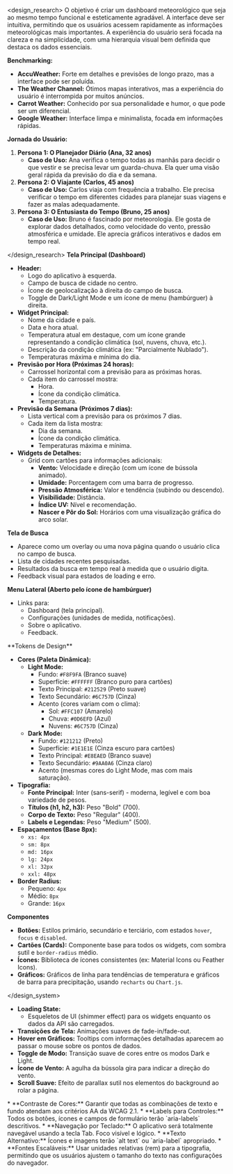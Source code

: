 <design_research>
O objetivo é criar um dashboard meteorológico que seja ao mesmo tempo funcional e esteticamente agradável. A interface deve ser intuitiva, permitindo que os usuários acessem rapidamente as informações meteorológicas mais importantes. A experiência do usuário será focada na clareza e na simplicidade, com uma hierarquia visual bem definida que destaca os dados essenciais.

**Benchmarking:**
- **AccuWeather:** Forte em detalhes e previsões de longo prazo, mas a interface pode ser poluída.
- **The Weather Channel:** Ótimos mapas interativos, mas a experiência do usuário é interrompida por muitos anúncios.
- **Carrot Weather:** Conhecido por sua personalidade e humor, o que pode ser um diferencial.
- **Google Weather:** Interface limpa e minimalista, focada em informações rápidas.

**Jornada do Usuário:**
1.  **Persona 1: O Planejador Diário (Ana, 32 anos)**
    *   **Caso de Uso:** Ana verifica o tempo todas as manhãs para decidir o que vestir e se precisa levar um guarda-chuva. Ela quer uma visão geral rápida da previsão do dia e da semana.
2.  **Persona 2: O Viajante (Carlos, 45 anos)**
    *   **Caso de Uso:** Carlos viaja com frequência a trabalho. Ele precisa verificar o tempo em diferentes cidades para planejar suas viagens e fazer as malas adequadamente.
3.  **Persona 3: O Entusiasta do Tempo (Bruno, 25 anos)**
    *   **Caso de Uso:** Bruno é fascinado por meteorologia. Ele gosta de explorar dados detalhados, como velocidade do vento, pressão atmosférica e umidade. Ele aprecia gráficos interativos e dados em tempo real.

</design_research>
<wireframes>
**Tela Principal (Dashboard)**

*   **Header:**
    *   Logo do aplicativo à esquerda.
    *   Campo de busca de cidade no centro.
    *   Ícone de geolocalização à direita do campo de busca.
    *   Toggle de Dark/Light Mode e um ícone de menu (hambúrguer) à direita.
*   **Widget Principal:**
    *   Nome da cidade e país.
    *   Data e hora atual.
    *   Temperatura atual em destaque, com um ícone grande representando a condição climática (sol, nuvens, chuva, etc.).
    *   Descrição da condição climática (ex: "Parcialmente Nublado").
    *   Temperaturas máxima e mínima do dia.
*   **Previsão por Hora (Próximas 24 horas):**
    *   Carrossel horizontal com a previsão para as próximas horas.
    *   Cada item do carrossel mostra:
        *   Hora.
        *   Ícone da condição climática.
        *   Temperatura.
*   **Previsão da Semana (Próximos 7 dias):**
    *   Lista vertical com a previsão para os próximos 7 dias.
    *   Cada item da lista mostra:
        *   Dia da semana.
        *   Ícone da condição climática.
        *   Temperaturas máxima e mínima.
*   **Widgets de Detalhes:**
    *   Grid com cartões para informações adicionais:
        *   **Vento:** Velocidade e direção (com um ícone de bússola animado).
        *   **Umidade:** Porcentagem com uma barra de progresso.
        *   **Pressão Atmosférica:** Valor e tendência (subindo ou descendo).
        *   **Visibilidade:** Distância.
        *   **Índice UV:** Nível e recomendação.
        *   **Nascer e Pôr do Sol:** Horários com uma visualização gráfica do arco solar.

**Tela de Busca**

*   Aparece como um overlay ou uma nova página quando o usuário clica no campo de busca.
*   Lista de cidades recentes pesquisadas.
*   Resultados da busca em tempo real à medida que o usuário digita.
*   Feedback visual para estados de loading e erro.

**Menu Lateral (Aberto pelo ícone de hambúrguer)**

*   Links para:
    *   Dashboard (tela principal).
    *   Configurações (unidades de medida, notificações).
    *   Sobre o aplicativo.
    *   Feedback.

</wireframes>
<design_system>
**Tokens de Design**

*   **Cores (Paleta Dinâmica):**
    *   **Light Mode:**
        *   Fundo: `#F8F9FA` (Branco suave)
        *   Superfície: `#FFFFFF` (Branco puro para cartões)
        *   Texto Principal: `#212529` (Preto suave)
        *   Texto Secundário: `#6C757D` (Cinza)
        *   Acento (cores variam com o clima):
            *   Sol: `#FFC107` (Amarelo)
            *   Chuva: `#0D6EFD` (Azul)
            *   Nuvens: `#6C757D` (Cinza)
    *   **Dark Mode:**
        *   Fundo: `#121212` (Preto)
        *   Superfície: `#1E1E1E` (Cinza escuro para cartões)
        *   Texto Principal: `#E8EAED` (Branco suave)
        *   Texto Secundário: `#9AA0A6` (Cinza claro)
        *   Acento (mesmas cores do Light Mode, mas com mais saturação).
*   **Tipografia:**
    *   **Fonte Principal:** Inter (sans-serif) - moderna, legível e com boa variedade de pesos.
    *   **Títulos (h1, h2, h3):** Peso "Bold" (700).
    *   **Corpo de Texto:** Peso "Regular" (400).
    *   **Labels e Legendas:** Peso "Medium" (500).
*   **Espaçamentos (Base 8px):**
    *   `xs: 4px`
    *   `sm: 8px`
    *   `md: 16px`
    *   `lg: 24px`
    *   `xl: 32px`
    *   `xxl: 48px`
*   **Border Radius:**
    *   Pequeno: `4px`
    *   Médio: `8px`
    *   Grande: `16px`

**Componentes**

*   **Botões:** Estilos primário, secundário e terciário, com estados `hover`, `focus` e `disabled`.
*   **Cartões (Cards):** Componente base para todos os widgets, com sombra sutil e `border-radius` médio.
*   **Ícones:** Biblioteca de ícones consistentes (ex: Material Icons ou Feather Icons).
*   **Gráficos:** Gráficos de linha para tendências de temperatura e gráficos de barra para precipitação, usando `recharts` ou `Chart.js`.

</design_system>
<interactions>
*   **Loading State:**
    *   Esqueletos de UI (shimmer effect) para os widgets enquanto os dados da API são carregados.
*   **Transições de Tela:** Animações suaves de fade-in/fade-out.
*   **Hover em Gráficos:** Tooltips com informações detalhadas aparecem ao passar o mouse sobre os pontos de dados.
*   **Toggle de Modo:** Transição suave de cores entre os modos Dark e Light.
*   **Ícone de Vento:** A agulha da bússola gira para indicar a direção do vento.
*   **Scroll Suave:** Efeito de parallax sutil nos elementos do background ao rolar a página.

</interactions>
<accessibility>
*   **Contraste de Cores:** Garantir que todas as combinações de texto e fundo atendam aos critérios AA da WCAG 2.1.
*   **Labels para Controles:** Todos os botões, ícones e campos de formulário terão `aria-labels` descritivos.
*   **Navegação por Teclado:** O aplicativo será totalmente navegável usando a tecla Tab. Foco visível e lógico.
*   **Texto Alternativo:** Ícones e imagens terão `alt text` ou `aria-label` apropriado.
*   **Fontes Escaláveis:** Usar unidades relativas (rem) para a tipografia, permitindo que os usuários ajustem o tamanho do texto nas configurações do navegador.

</accessibility>